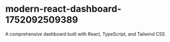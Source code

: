 # modern-react-dashboard-1752092509389
A comprehensive dashboard built with React, TypeScript, and Tailwind CSS
